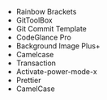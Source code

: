 - Rainbow Brackets
- GitToolBox
- Git Commit Template
- CodeGlance Pro
- Background Image Plus+
- Camelcase
- Transaction
- Activate-power-mode-x
- Prettier
- CamelCase

